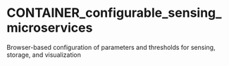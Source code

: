 # CONTAINER_configurable_sensing_microservices
Browser-based configuration of parameters and thresholds for sensing, storage, and visualization
